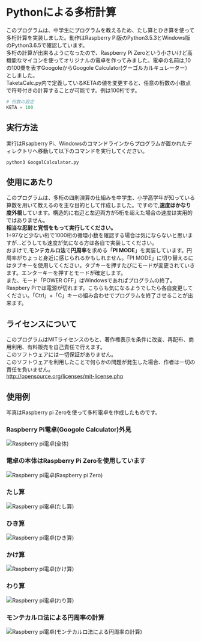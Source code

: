 # Pythonによる多桁計算
このプログラムは、中学生にプログラムを教えるため、たし算とひき算を使って多桁計算を実装しました。動作はRaspberry Pi版のPython3.5.3とWindows版のPython3.6.5で確認しています。<br>多桁の計算が出来るようになったので、Raspberry Pi Zeroという小さいけど高機能なマイコンを使ってオリジナルの電卓を作ってみました。電卓の名前は,10の100乗を表すGoogoleからGoogole Calculator(グーゴルカルキュレーター）としました。<br>TaketaCalc.py内で定義しているKETAの値を変更すると、任意の桁数の小数点で符号付きの計算することが可能です。例は100桁です。
```Python
# 桁数の設定
KETA = 100
```
## 実行方法
実行はRsapberry Pi、Windowsのコマンドラインからプログラムが置かれたディレクトリへ移動して以下のコマンドを実行してください。
```
python3 GoogolCalculator.py
```
## 使用にあたり
このプログラムは、多桁の四則演算の仕組みを中学生、小学高学年が知っている算数を用いて教えるのを主な目的として作成しました。ですので,**速度はかなり度外視**しています。構造的に右辺と左辺両方が5桁を超えた場合の速度は実用的ではありません。<br>**相当な忍耐と覚悟をもって実行してください。**<br>1÷97など少ない桁で1000桁の循環小数を確認する場合は気にならないと思いますが…どうしても速度が気になる方は各自で実装してください。<br>おまけで,**モンテカルロ法**で**円周率**を求める「**PI MODE**」を実装しています。円周率がちょっと身近に感じられるかもしれません。「PI MODE」に切り替えるにはタブキーを使用してください。タブキーを押すたびにモードが変更されていきます。エンターキーを押すとモードが確定します。<br>また、モード「POWER OFF」はWindowsであればプログラムの終了。Raspbery Piでは電源が切れます。こちらも気になるようでしたら各自変更してください。「Ctrl」+「C」キーの組み合わせでプログラムを終了させることが出来ます。
<br>

## ライセンスについて
このプログラムはMITライセンスのもと、著作権表示を条件に改変、再配布、商用利用、有料販売を自己責任で行えます。<br>このソフトウェアには一切保証がありません。<br>このソフトウェアを利用したことで何らかの問題が発生した場合、作者は一切の責任を負いません。<br>
http://opensource.org/licenses/mit-license.php
 
## 使用例
写真はRaspberry pi Zeroを使って多桁電卓を作成したものです。
### Raspberry Pi電卓(Googole Calculator)外見
![Raspberry pi電卓(全体)](./img/img00.jpg)
### 電卓の本体はRaspberry Pi Zeroを使用しています
![Raspberry pi電卓(Raspberry pi Zero)](./img/img01.jpg)
### たし算
![Raspberry pi電卓(たし算)](./img/img11.jpg)
### ひき算
![Raspberry pi電卓(ひき算)](./img/img12.jpg)
### かけ算
![Raspberry pi電卓(かけ算)](./img/img13.jpg)
### わり算
![Raspberry pi電卓(わり算)](./img/img14.jpg)
### モンテカルロ法による円周率の計算
![Raspberry pi電卓(モンテカルロ法による円周率の計算)](./img/img15.jpg)


